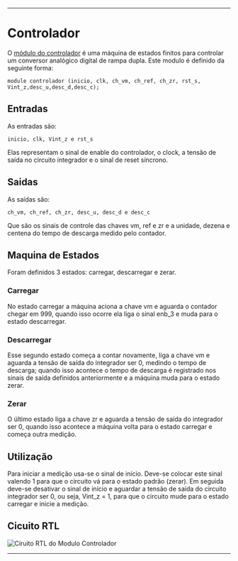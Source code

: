  ---

# Controlador

 O [módulo do controlador](/Controlador%20-%20Parte%204/contador_comentado_v2.v) é uma máquina de estados finitos para controlar um conversor analógico digital de rampa dupla. Este modulo é definido da seguinte forma:

```module controlador (inicio, clk, ch_vm, ch_ref, ch_zr, rst_s, Vint_z,desc_u,desc_d,desc_c);```

 ## Entradas

  As entradas são: 

  ```inicio, clk, Vint_z e rst_s``` 
    
  Elas representam o sinal de enable do controlador, o clock, a tensão de saída no circuito integrador e o sinal de reset síncrono.

 ## Saidas

  As saídas são: 

  ```ch_vm, ch_ref, ch_zr, desc_u, desc_d e desc_c``` 
    
  Que são os sinais de controle das chaves vm, ref e zr e a unidade, dezena e centena do tempo de descarga medido pelo contador.

 ## Maquina de Estados

  Foram definidos 3 estados: carregar, descarregar e zerar. 

  ### Carregar

   No estado carregar a máquina aciona a chave vm e aguarda o contador chegar em 999, quando isso ocorre ela liga o sinal enb_3 e muda para o estado descarregar. 

  ### Descarregar

   Esse segundo estado começa a contar novamente, liga a chave vm e aguarda a tensão de saída do integrador ser 0, medindo o tempo de descarga; quando isso acontece o tempo de descarga é registrado nos sinais de saída definidos anteriormente e a máquina muda para o estado zerar. 

  ### Zerar

   O último estado liga a chave zr e aguarda a tensão de saída do integrador ser 0, quando isso acontece a máquina volta para o estado carregar e começa outra medição.

 ## Utilização

  Para iniciar a medição usa-se o sinal de início. Deve-se colocar este sinal valendo 1 para que o circuito vá para o estado padrão (zerar). Em seguida deve-se desativar o sinal de início e aguardar a tensão de saída do circuito integrador ser 0, ou seja, Vint_z = 1, para que o circuito mude para o estado carregar e inicie a medição.

 ## Cicuito RTL

  ![Ciruito RTL do Modulo Controlador](/imgs/RTL_Circuit_Controlador_Module.png)
  
 ---
